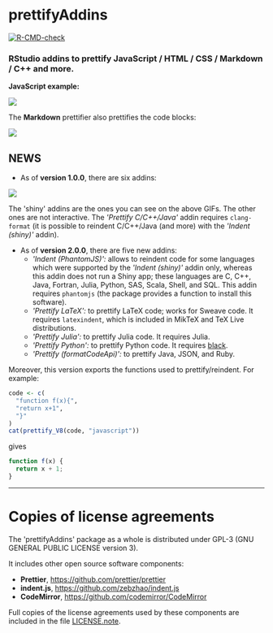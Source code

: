 # **prettifyAddins**

<!-- badges: start -->
[![R-CMD-check](https://github.com/stla/prettifyAddins/workflows/R-CMD-check/badge.svg)](https://github.com/stla/prettifyAddins/actions)
<!-- badges: end -->

### RStudio addins to prettify JavaScript / HTML / CSS / Markdown / C++ and more.

**JavaScript example:**

![](https://raw.githubusercontent.com/stla/prettifyAddins/master/inst/screenshots/prettifyAddins_js.gif)

The **Markdown** prettifier also prettifies the code blocks:

![](https://raw.githubusercontent.com/stla/prettifyAddins/master/inst/screenshots/prettifyAddins_md.gif)


## NEWS

- As of **version 1.0.0**, there are six addins:

![](https://raw.githubusercontent.com/stla/prettifyAddins/master/inst/screenshots/addins_1-0-0.png)

The 'shiny' addins are the ones you can see on the above GIFs. The other ones 
are not interactive. The *'Prettify C/C++/Java'* addin requires `clang-format` 
(it is possible to reindent C/C++/Java (and more) with the *'Indent (shiny)'* 
addin).

- As of **version 2.0.0**, there are five new addins: 
  - *'Indent (PhantomJS)':* allows to reindent code for some languages which 
  were supported by the *'Indent (shiny)'* addin only, whereas this addin does 
  not run a Shiny app; these languages are C, C++, Java, Fortran, Julia, Python, 
  SAS, Scala, Shell, and SQL. This addin requires `phantomjs` (the package 
  provides a function to install this software).
  - *'Prettify LaTeX':* to prettify LaTeX code; works for Sweave code. It 
  requires `latexindent`, which is included in MikTeX and TeX Live 
  distributions.
  - *'Prettify Julia':* to prettify Julia code. It requires Julia.
  - *'Prettify Python':* to prettify Python code. It requires 
  [black](https://github.com/psf/black).
  - *'Prettify (formatCodeApi)':* to prettify Java, JSON, and Ruby. 

Moreover, this version exports the functions used to prettify/reindent. 
For example:

```r
code <- c(
  "function f(x){",
  "return x+1",
  "}"
)
cat(prettify_V8(code, "javascript"))
```
gives
```js
function f(x) {
  return x + 1;
}
```

___

# __Copies of license agreements__

The 'prettifyAddins' package as a whole is distributed under GPL-3 (GNU
GENERAL PUBLIC LICENSE version 3).

It includes other open source software components:

- **Prettier**, https://github.com/prettier/prettier
- **indent.js**, https://github.com/zebzhao/indent.js
- **CodeMirror**, https://github.com/codemirror/CodeMirror

Full copies of the license agreements used by these components are included
in the file [LICENSE.note](https://github.com/stla/prettifyAddins/blob/master/LICENSE.note).
